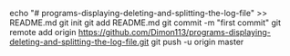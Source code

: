 echo "# programs-displaying-deleting-and-splitting-the-log-file" >> README.md
git init
git add README.md
git commit -m "first commit"
git remote add origin https://github.com/Dimon113/programs-displaying-deleting-and-splitting-the-log-file.git
git push -u origin master
